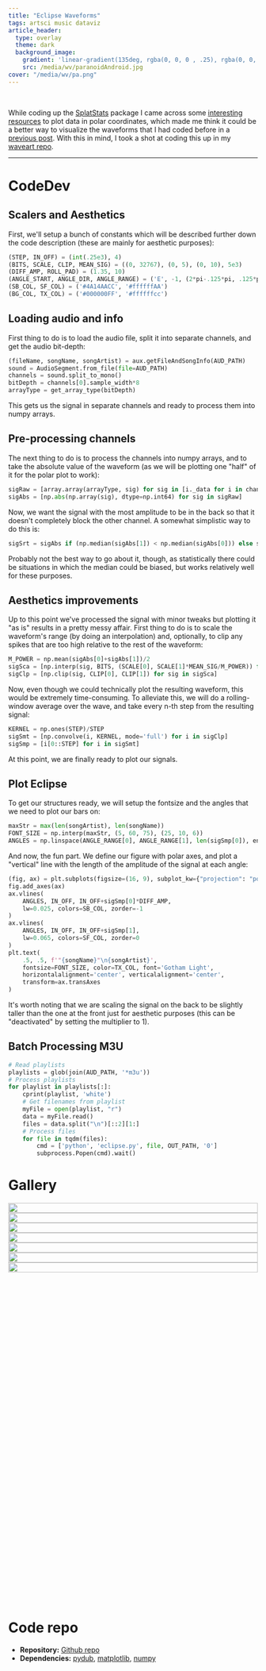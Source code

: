 ```yaml
---
title: "Eclipse Waveforms"
tags: artsci music dataviz
article_header:
  type: overlay
  theme: dark
  background_image:
    gradient: 'linear-gradient(135deg, rgba(0, 0, 0 , .25), rgba(0, 0, 0, .25))'
    src: /media/wv/paranoidAndroid.jpg
cover: "/media/wv/pa.png"
---
```


<br>

<!--more-->

While coding up the [SplatStats](https://github.com/Chipdelmal/SplatStats) package I came across some [interesting resources](https://www.python-graph-gallery.com/web-circular-lollipop-plot-with-matplotlib) to plot data in polar coordinates, which made me think it could be a better way to visualize the waveforms that I had coded before in a [previous post](./2019-09-20-Waveforms.html). With this in mind, I took a shot at coding this up in my [waveart repo](https://github.com/Chipdelmal/WaveArt).

<hr>

# CodeDev


## Scalers and Aesthetics

First, we'll setup a bunch of constants which will be described further down the code description (these are mainly for aesthetic purposes):

```python
(STEP, IN_OFF) = (int(.25e3), 4)
(BITS, SCALE, CLIP, MEAN_SIG) = ((0, 32767), (0, 5), (0, 10), 5e3)
(DIFF_AMP, ROLL_PAD) = (1.35, 10)
(ANGLE_START, ANGLE_DIR, ANGLE_RANGE) = ('E', -1, (2*pi-.125*pi, .125*pi))
(SB_COL, SF_COL) = ('#4A14AACC', '#ffffffAA')
(BG_COL, TX_COL) = ('#000000FF', '#ffffffcc')
```

## Loading audio and info

First thing to do is to load the audio file, split it into separate channels, and get the audio bit-depth:

```python
(fileName, songName, songArtist) = aux.getFileAndSongInfo(AUD_PATH)
sound = AudioSegment.from_file(file=AUD_PATH)
channels = sound.split_to_mono()
bitDepth = channels[0].sample_width*8
arrayType = get_array_type(bitDepth)
```

This gets us the signal in separate channels and ready to process them into numpy arrays.

## Pre-processing channels

The next thing to do is to process the channels into numpy arrays, and to take the absolute value of the waveform (as we will be plotting one "half" of it for the polar plot to work):

```python
sigRaw = [array.array(arrayType, sig) for sig in [i._data for i in channels]]
sigAbs = [np.abs(np.array(sig), dtype=np.int64) for sig in sigRaw]
```

Now, we want the signal with the most amplitude to be in the back so that it doesn't completely block the other channel. A somewhat simplistic way to do this is:

```python
sigSrt = sigAbs if (np.median(sigAbs[1]) < np.median(sigAbs[0])) else sigAbs[::-1]
```

Probably not the best way to go about it, though, as statistically there could be situations in which the median could be biased, but works relatively well for these purposes.

## Aesthetics improvements

Up to this point we've processed the signal with minor tweaks but plotting it "as is" results in a pretty messy affair. First thing to do is to scale the waveform's range (by doing an interpolation) and, optionally, to clip any spikes that are too high relative to the rest of the waveform:

```python
M_POWER = np.mean(sigAbs[0]+sigAbs[1])/2
sigSca = [np.interp(sig, BITS, (SCALE[0], SCALE[1]*MEAN_SIG/M_POWER)) for sig in sigSrt]
sigClp = [np.clip(sig, CLIP[0], CLIP[1]) for sig in sigSca]
```

Now, even though we could technically plot the resulting waveform, this would be extremely time-consuming. To alleviate this, we will do a rolling-window average over the wave, and take every n-th step from the resulting signal:

```python
KERNEL = np.ones(STEP)/STEP
sigSmt = [np.convolve(i, KERNEL, mode='full') for i in sigClp]
sigSmp = [i[0::STEP] for i in sigSmt]
```

At this point, we are finally ready to plot our signals.

## Plot Eclipse

To get our structures ready, we will setup the fontsize and the angles that we need to plot our bars on:

```python
maxStr = max(len(songArtist), len(songName))
FONT_SIZE = np.interp(maxStr, (5, 60, 75), (25, 10, 6))
ANGLES = np.linspace(ANGLE_RANGE[0], ANGLE_RANGE[1], len(sigSmp[0]), endpoint=False)
```

And now, the fun part. We define our figure with polar axes, and plot a "vertical" line with the length of the amplitude of the signal at each angle:

```python
(fig, ax) = plt.subplots(figsize=(16, 9), subplot_kw={"projection": "polar"})
fig.add_axes(ax)
ax.vlines(
    ANGLES, IN_OFF, IN_OFF+sigSmp[0]*DIFF_AMP, 
    lw=0.025, colors=SB_COL, zorder=-1
)
ax.vlines(
    ANGLES, IN_OFF, IN_OFF+sigSmp[1], 
    lw=0.065, colors=SF_COL, zorder=0
)
plt.text(
    .5, .5, f'"{songName}"\n{songArtist}', 
    fontsize=FONT_SIZE, color=TX_COL, font='Gotham Light',
    horizontalalignment='center', verticalalignment='center',
    transform=ax.transAxes
)
```

It's worth noting that we are scaling the signal on the back to be slightly taller than the one at the front just for aesthetic purposes (this can be "deactivated" by setting the multiplier to 1).

## Batch Processing M3U

```python
# Read playlists
playlists = glob(join(AUD_PATH, '*m3u'))
# Process playlists
for playlist in playlists[:]:
    cprint(playlist, 'white')
    # Get filenames from playlist
    myFile = open(playlist, "r")
    data = myFile.read()
    files = data.split("\n")[::2][1:]
    # Process files
    for file in tqdm(files):
        cmd = ['python', 'eclipse.py', file, OUT_PATH, '0']
        subprocess.Popen(cmd).wait()
```

# Gallery

<style>
  .swiper-demo {height: 800px;}
  .swiper-demo .swiper__slide {
    display: flex; align-items: center; justify-content: center;
    font-size: 3rem; color: #fff;
  }
</style>


<div class="swiper my-3 swiper-demo swiper-demo--0">
  <div class="swiper__wrapper">
    <div class="swiper__slide"><img src="/media/wv/01 Rocket Brothers.jpg" style="width:100%;"></div>
    <div class="swiper__slide"><img src="/media/wv/01 Smells Like Teen Spirit.jpg" style="width:100%;"></div>
    <div class="swiper__slide"><img src="/media/wv/1-02 Tonight, Tonight.jpg" style="width:100%;"></div>
    <div class="swiper__slide"><img src="/media/wv/04 Bury Me.jpg" style="width:100%;"></div>
    <div class="swiper__slide"><img src="/media/wv/05 - Sonic Youth - Stones.jpg" style="width:100%;"></div>
    <div class="swiper__slide"><img src="/media/wv/14 Where Is My Mind_.jpg" style="width:100%;"></div>
    <div class="swiper__slide"><img src="/media/wv/01 Pieces.jpg" style="width:100%;"></div>
  </div>
  <div class="swiper__button swiper__button--prev fas fa-chevron-left"></div>
  <div class="swiper__button swiper__button--next fas fa-chevron-right"></div>
</div>

<script>
  {%- include scripts/lib/swiper.js -%}
  var SOURCES = window.TEXT_VARIABLES.sources;
  window.Lazyload.js(SOURCES.jquery, function() {
    $('.swiper-demo--0').swiper(); $('.swiper-demo--1').swiper();
    $('.swiper-demo--2').swiper(); $('.swiper-demo--3').swiper();
    $('.swiper-demo--4').swiper({ animation: false });
  });
</script>


# Code repo

* **Repository:** [Github repo](https://github.com/Chipdelmal/WaveArt)
* **Dependencies:** [pydub](https://pypi.org/project/pydub/), [matplotlib](https://matplotlib.org/), [numpy](https://numpy.org/)
